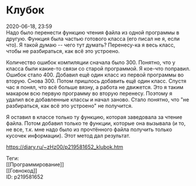 Клубок
=======

   
 2020-06-18, 23:59   
  Надо было перенести функцию чтения файла из одной программы в другую. Функция была частью готового класса (его писал не я, если что). Я такой думаю -- чего тут думать? Перенесу-ка я весь класс, чтобы не разбираться, как всё это устроено.   
   
 Количество ошибок компиляции сначала было 300. Понятно, что у класса были какие-то связи со старой программой. Я кое-что поправил. Ошибок стало 400. Добавил ещё один класс из первой программы во вторую. Снова 300. Потом пришлось добавить ещё один класс. Спустя час я понял, что всё больше вязну, а работа не движется. Это я таким макаром всю первую программу во вторую перенесу. Поэтому я удалил все добавленные классы и начал заново. Стало понятно, что "не разбираться, как всё это устроено" не получится.   
   
 Я оставил в классе только ту функцию, которая заведовала за чтение файла. Потом добавил только те функции, которые она вызывала (и то, не все, т.к. мне надо было из прочтённого файла получить только кусочек информации). Этот метод дал результат.   
    
 <https://diary.ru/~zHz00/p219581652_klubok.htm>   
   
 Теги:   
 [[Программирование]]   
 [[Говнокод]]   
 ID: p219581652